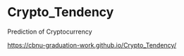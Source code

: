 # Crypto_Tendency
Prediction of Cryptocurrency

https://cbnu-graduation-work.github.io/Crypto_Tendency/
